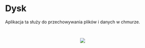 # Dysk
Aplikacja ta służy do przechowywania plików i danych w chmurze.


<br>
<p align="center">
  <img src="https://bachanwiktor.pl/photos/d1.png">
</p>

